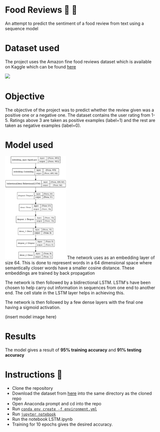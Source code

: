 # Food Reviews 🍞 🍔
An attempt to predict the sentiment of a food review from text using a sequence model

# Dataset used
The project uses the Amazon fine food reviews dataset which is available on Kaggle
which can be found [here](https://www.kaggle.com/snap/amazon-fine-food-reviews)
  
![](dataset.png)

# Objective
The objective of the project was to predict whether the review given was a positive one or a negative one. The dataset contains the user rating from 1-5. Ratings above 3 are taken as positive examples (label=1) and the rest are taken as negative examples (label=0).

# Model used
<img src="assets/model.png" height=60% width=40%>
The network uses as an embedding layer of size 64. This is done to represent words in a 64 dimensional space where semantically closer words have a smaller cosine distance. These embeddings are trained by back propagation

The network is then followed by a bidirectional LSTM. LSTM's have been chosen to help carry out information in sequences from one end to another end. The cell state in the LSTM layer helps in achieving this.

The network is then followed by a few dense layers with the final one having a sigmoid activation.

(insert model image here)

# Results
The model gives a result of **95% training accuracy** and **91% testing accuracy**

# Instructions 📝
- Clone the repository
- Download the dataset from [here](https://www.kaggle.com/snap/amazon-fine-food-reviews) into the same directory as the cloned repo
- Open Anaconda prompt and cd into the repo
- Run [`conda env create -f environment.yml`](#code)
- Run [`jupyter notebook`](#code)
- Run the notebook LSTM.ipynb
- Training for 10 epochs gives the desired accuracy.
